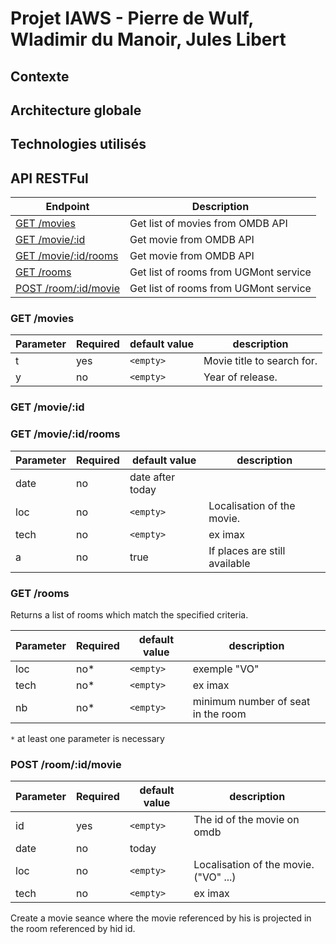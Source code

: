 # Projet IAWS - Pierre de Wulf, Wladimir du Manoir, Jules Libert
## Contexte
## Architecture globale
## Technologies utilisés
## API RESTFul
| Endpoint | Description | 
| ---- | ----------------- | 
| [GET /movies](#get-movies) | Get list of movies from OMDB API |
| [GET /movie/:id](#get-movieid) | Get movie from OMDB API | 
| [GET /movie/:id/rooms](#get-movieidrooms) | Get movie from OMDB API | 
| [GET /rooms](#get-rooms) | Get list of rooms from UGMont service | 
| [POST /room/:id/movie](#post-roomidmovie) | Get list of rooms from UGMont service | 

### GET /movies


| Parameter | Required | default value | description |
| --------- | -------- | ------------- | ----------- |
| t         | yes      | ``<empty>``   | Movie title to search for.|
| y         | no       | ``<empty>``   | Year of release. |


### GET /movie/:id

### GET /movie/:id/rooms

| Parameter | Required | default value | description                      |
| --------- | -------- | ------------- | ----------                       |
| date      | no       | date after today  |                              |
| loc       | no       | ``<empty>``   | Localisation of the movie.       |
| tech      | no       | ``<empty>``   | ex imax                          |
| a         | no       |  true         | If places are still available    |

### GET /rooms

 Returns a list of rooms which match the specified criteria.

| Parameter | Required | default value | description                      |
| --------- | -------- | ------------- | ----------                       |
| loc       | no*      | ``<empty>``   | exemple "VO"                     |
| tech      | no*      | ``<empty>``   | ex imax                          |
| nb        | no*      | ``<empty>``   | minimum number of seat in the room |

``*`` at least one parameter is necessary


### POST /room/:id/movie
| Parameter | Required | default value | description |
| --------- | -------- | ------------- | ----------  |
| id        | yes      | ``<empty>``   | The id of the movie on omdb |
| date      | no       | today         |             |
| loc       | no       | ``<empty>``   | Localisation of the movie. ("VO" ...)|
| tech      | no       | ``<empty>``   | ex imax     |

Create a movie seance where the movie referenced by his is projected in the room referenced by hid id.
